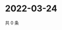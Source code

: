 # 2022-03-24

共 0 条

<!-- BEGIN WEIBO -->
<!-- 最后更新时间 Thu Mar 24 2022 05:11:13 GMT+0800 (China Standard Time) -->

<!-- END WEIBO -->

